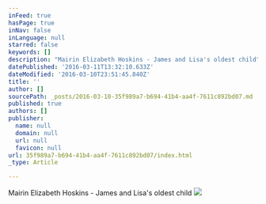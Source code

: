 ```yaml
---
inFeed: true
hasPage: true
inNav: false
inLanguage: null
starred: false
keywords: []
description: "Mairin Elizabeth Hoskins - James and Lisa's oldest child"
datePublished: '2016-03-11T13:32:10.633Z'
dateModified: '2016-03-10T23:51:45.840Z'
title: ''
author: []
sourcePath: _posts/2016-03-10-35f989a7-b694-41b4-aa4f-7611c892bd07.md
published: true
authors: []
publisher:
  name: null
  domain: null
  url: null
  favicon: null
url: 35f989a7-b694-41b4-aa4f-7611c892bd07/index.html
_type: Article

---
```

Mairin Elizabeth Hoskins - James and Lisa's oldest child
![](https://the-grid-user-content.s3-us-west-2.amazonaws.com/45e403ae-ef41-45c2-b1fa-be7eaf097068.jpg)